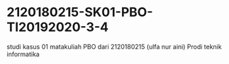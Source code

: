 # 2120180215-SK01-PBO-TI20192020-3-4
studi kasus 01 matakuliah PBO dari 2120180215 (ulfa nur aini) Prodi teknik informatika
